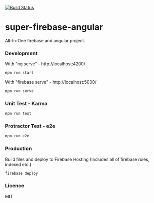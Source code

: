 [![Build Status](https://travis-ci.org/supermurat/super-firebase-angular.svg?branch=master)](https://travis-ci.org/supermurat/super-firebase-angular)

# super-firebase-angular
All-In-One firebase and angular project.

### Development
With "ng serve" - http://localhost:4200/
```sh
npm run start
```
With "firebase serve" - http://localhost:5000/
```sh
npm run serve
```

### Unit Test - Karma
```sh
npm run test
```

### Protractor Test - e2e 
```sh
npm run e2e
```

### Production

Build files and deploy to Firebase Hosting (Includes all of firebase rules, indexed etc.)

```sh
firebase deploy
```

### Licence

MIT